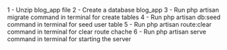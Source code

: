 1 - Unzip blog_app file
2 - Create a database blog_app
3 - Run php artisan migrate command in terminal for create tables
4 - Run php artisan db:seed command in terminal for seed user table
5 - Run php artisan route:clear command in terminal for clear route chache
6 - Run php artisan serve command in terminal for starting the server